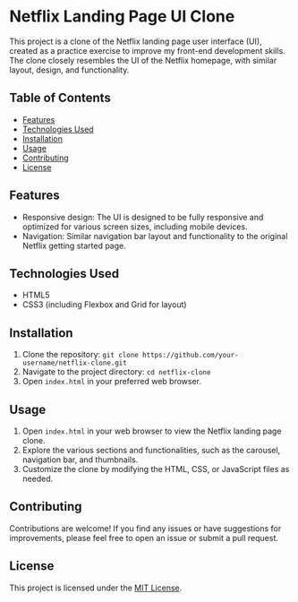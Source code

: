 # Netflix Landing Page UI Clone

This project is a clone of the Netflix landing page user interface (UI), created as a practice exercise to improve my front-end development skills. The clone closely resembles the UI of the Netflix homepage, with similar layout, design, and functionality.

## Table of Contents

- [Features](#features)
- [Technologies Used](#technologies-used)
- [Installation](#installation)
- [Usage](#usage)
- [Contributing](#contributing)
- [License](#license)

## Features

- Responsive design: The UI is designed to be fully responsive and optimized for various screen sizes, including mobile devices.
- Navigation: Similar navigation bar layout and functionality to the original Netflix getting started page.

## Technologies Used

- HTML5
- CSS3 (including Flexbox and Grid for layout)

## Installation

1. Clone the repository: `git clone https://github.com/your-username/netflix-clone.git`
2. Navigate to the project directory: `cd netflix-clone`
3. Open `index.html` in your preferred web browser.

## Usage

1. Open `index.html` in your web browser to view the Netflix landing page clone.
2. Explore the various sections and functionalities, such as the carousel, navigation bar, and thumbnails.
3. Customize the clone by modifying the HTML, CSS, or JavaScript files as needed.

## Contributing

Contributions are welcome! If you find any issues or have suggestions for improvements, please feel free to open an issue or submit a pull request. 

## License

This project is licensed under the [MIT License](LICENSE).
